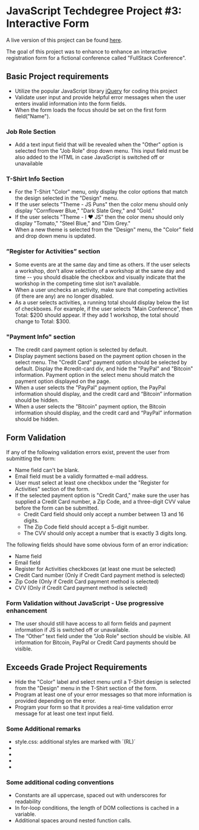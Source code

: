 # JavaScript Techdegree Project #3: Interactive Form

A live version of this project can be found [here](https://rliess.github.io/js-techdegree-project3/).

The goal of this project was to enhance to enhance an interactive registration form for a fictional conference called "FullStack Conference".

## Basic Project requirements

* Utilize the popular JavaScript library [jQuery](http://http://jquery.com/) for coding this project
* Validate user input and provide helpful error messages when the user enters invalid information into the form fields. 
* When the form loads the focus should be set on the first form field("Name").

### Job Role Section

* Add a text input field that will be revealed when the "Other" option is selected from the "Job Role" drop down menu. This input field must be also added to the HTML in case JavaScript is switched off or unavailable
 
### T-Shirt Info Section

* For the T-Shirt "Color" menu, only display the color options that match the design selected in the "Design" menu. 
* If the user selects "Theme - JS Puns" then the color menu should only display "Cornflower Blue," "Dark Slate Grey," and "Gold." 
* If the user selects "Theme - I ♥ JS" then the color menu should only display "Tomato," "Steel Blue," and "Dim Grey." 
* When a new theme is selected from the "Design" menu, the "Color" field and drop down menu is updated.

### ”Register for Activities” section

* Some events are at the same day and time as others. If the user selects a workshop, don't allow selection of a workshop at the same day and time -- you should disable the checkbox and visually indicate that the workshop in the competing time slot isn't available. 
* When a user unchecks an activity, make sure that competing activities (if there are any) are no longer disabled. 
* As a user selects activities, a running total should display below the list of checkboxes. For example, if the user selects "Main Conference", then Total: $200 should appear. If they add 1 workshop, the total should change to Total: $300.

### "Payment Info" section

* The credit card payment option is selected by default.
* Display payment sections based on the payment option chosen in the select menu. 
The "Credit Card" payment option should be selected by default. Display the #credit-card div, and hide the "PayPal" and "Bitcoin" information. Payment option in the select menu should match the payment option displayed on the page.
* When a user selects the "PayPal" payment option, the PayPal information should display, and the credit card and “Bitcoin” information should be hidden. 
* When a user selects the "Bitcoin" payment option, the Bitcoin information should display, and the credit card and “PayPal” information should be hidden.

## Form Validation

If any of the following validation errors exist, prevent the user from submitting the form:

* Name field can't be blank.
* Email field must be a validly formatted e-mail address.
* User must select at least one checkbox under the "Register for Activities" section of the form.
* If the selected payment option is "Credit Card," make sure the user has supplied a Credit Card number, a Zip Code, and a three-digit CVV value before the form can be submitted.
    * Credit Card field should only accept a number between 13 and 16 digits.
    * The Zip Code field should accept a 5-digit number.
    * The CVV should only accept a number that is exactly 3 digits long.

The following fields should have some obvious form of an error indication:

* Name field
* Email field
* Register for Activities checkboxes (at least one must be selected)
* Credit Card number (Only if Credit Card payment method is selected)
* Zip Code (Only if Credit Card payment method is selected)
* CVV (Only if Credit Card payment method is selected)

### Form Validation without JavaScript - Use progressive enhancement

* The user should still have access to all form fields and payment information if JS is switched off or unavailable. 
* The “Other” text field under the "Job Role" section should be visible. All information for Bitcoin, PayPal or Credit Card payments should be visible.


## Exceeds Grade Project Requirements

* Hide the "Color" label and select menu until a T-Shirt design is selected from the "Design" menu in the T-Shirt section of the form.
* Program at least one of your error messages so that more information is provided depending on the error.
* Program your form so that it provides a real-time validation error message for at least one text input field.


### Some Additional remarks

* style.css: additional styles are marked with ´(RL)´
* 
* 
* 
* 
    
    
### Some additional coding conventions

* Constants are all uppercase, spaced out with underscores for readability
* In for-loop conditions, the length of DOM collections is cached in a variable.
* Additional spaces around nested function calls.
